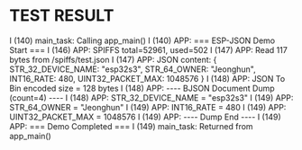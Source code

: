# TEST RESULT

I (140) main_task: Calling app_main()
I (140) APP: === ESP-JSON Demo Start ===
I (146) APP: SPIFFS total=52961, used=502
I (147) APP: Read 117 bytes from /spiffs/test.json
I (147) APP: JSON content:
{
  STR_32_DEVICE_NAME: "esp32s3",
  STR_64_OWNER: "Jeonghun",
  INT16_RATE: 480,
  UINT32_PACKET_MAX: 1048576
}
I (148) APP: JSON To Bin encoded size = 128 bytes
I (148) APP: ---- BJSON Document Dump (count=4) ----
I (148) APP: STR_32_DEVICE_NAME = "esp32s3"
I (149) APP: STR_64_OWNER = "Jeonghun"
I (149) APP: INT16_RATE = 480
I (149) APP: UINT32_PACKET_MAX = 1048576
I (149) APP: ---- Dump End ----
I (149) APP: === Demo Completed ===
I (149) main_task: Returned from app_main()